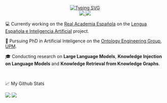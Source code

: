 <p align="center">
<a href="https://git.io/typing-svg">
    <img src="https://readme-typing-svg.demolab.com?font=Bebas+Neue&size=30&duration=1500&pause=100&color=5CA8C5&background=FF411900&center=true&multiline=true&repeat=false&random=false&width=500&height=100&lines=Carlos+Golvano;PhD+Student%7CSoftware+Engineer" alt="Typing SVG" />
</a>
<br/>

<a href="https://www.linkedin.com/in/carlos-golvano-d%C3%ADaz/">
    <img src="https://img.shields.io/badge/-Linkedin-blue?style=flat-square&logo=linkedin">
</a>
<a href="mailto:c.golvano.diaz@gmail.com">
    <img src="https://img.shields.io/badge/-Email-red?style=flat-square&logo=gmail&logoColor=white">
</a>

<br/> 

  💻 Currently working on the [Real Academia Española](https://www.rae.es/) on the [Lengua Española e Inteligencia Artificial](https://www.rae.es/leia-lengua-espanola-e-inteligencia-artificial) project.

  📖 Pursuing PhD in Artificial Inteligence on the [Ontology Engineering Group](https://oeg.fi.upm.es/), [UPM](http://www.dia.fi.upm.es/doctoradoia/). 

  🎓 Conducting research on **Large Language Models**, **Knowledge Injection on Language Models** and **Knowledge Retrieval from Knowledge Graphs**.

<br/> 

📈 My Github Stats

![](http://github-profile-summary-cards.vercel.app/api/cards/profile-details?username=CarlosGolvano&theme=apprentice) 
![](http://github-profile-summary-cards.vercel.app/api/cards/stats?username=CarlosGolvano&theme=apprentice) 
